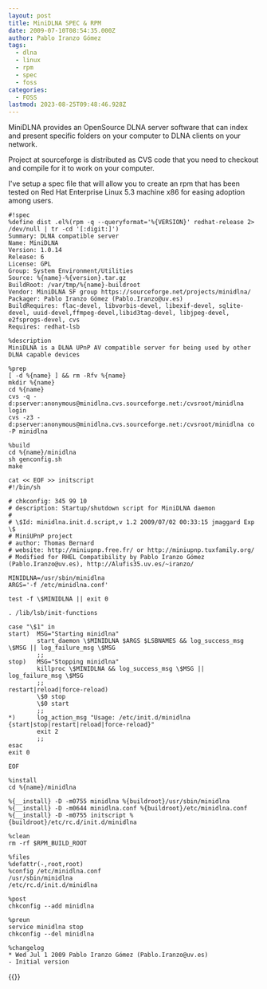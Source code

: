 ```yaml
---
layout: post
title: MiniDLNA SPEC & RPM
date: 2009-07-10T08:54:35.000Z
author: Pablo Iranzo Gómez
tags:
  - dlna
  - linux
  - rpm
  - spec
  - foss
categories:
  - FOSS
lastmod: 2023-08-25T09:48:46.928Z
---
```


MiniDLNA provides an OpenSource DLNA server software that can index and present specific folders on your computer to DLNA clients on your network.

Project at sourceforge is distributed as CVS code that you need to checkout and compile for it to work on your computer.

I've setup a spec file that will allow you to create an rpm that has been tested on Red Hat Enterprise Linux 5.3 machine x86 for easing adoption among users.

```spec
#!spec
%define dist .el%(rpm -q --queryformat='%{VERSION}' redhat-release 2> /dev/null | tr -cd '[:digit:]')
Summary: DLNA compatible server
Name: MiniDLNA
Version: 1.0.14
Release: 6
License: GPL
Group: System Environment/Utilities
Source: %{name}-%{version}.tar.gz
BuildRoot: /var/tmp/%{name}-buildroot
Vendor: MiniDLNA SF group https://sourceforge.net/projects/minidlna/
Packager: Pablo Iranzo Gómez (Pablo.Iranzo@uv.es)
BuildRequires: flac-devel, libvorbis-devel, libexif-devel, sqlite-devel, uuid-devel,ffmpeg-devel,libid3tag-devel, libjpeg-devel, e2fsprogs-devel, cvs
Requires: redhat-lsb

%description
MiniDLNA is a DLNA UPnP AV compatible server for being used by other DLNA capable devices

%prep
[ -d %{name} ] && rm -Rfv %{name}
mkdir %{name}
cd %{name}
cvs -q -d:pserver:anonymous@minidlna.cvs.sourceforge.net:/cvsroot/minidlna login
cvs -z3 -d:pserver:anonymous@minidlna.cvs.sourceforge.net:/cvsroot/minidlna co -P minidlna

%build
cd %{name}/minidlna
sh genconfig.sh
make

cat << EOF >> initscript
#!/bin/sh

# chkconfig: 345 99 10
# description: Startup/shutdown script for MiniDLNA daemon
#
# \$Id: minidlna.init.d.script,v 1.2 2009/07/02 00:33:15 jmaggard Exp \$
# MiniUPnP project
# author: Thomas Bernard
# website: http://miniupnp.free.fr/ or http://miniupnp.tuxfamily.org/
# Modified for RHEL Compatibility by Pablo Iranzo Gómez (Pablo.Iranzo@uv.es), http://Alufis35.uv.es/~iranzo/

MINIDLNA=/usr/sbin/minidlna
ARGS='-f /etc/minidlna.conf'

test -f \$MINIDLNA || exit 0

. /lib/lsb/init-functions

case "\$1" in
start)  MSG="Starting minidlna"
        start_daemon \$MINIDLNA $ARGS $LSBNAMES && log_success_msg \$MSG || log_failure_msg \$MSG
        ;;
stop)   MSG="Stopping minidlna"
        killproc \$MINIDLNA && log_success_msg \$MSG || log_failure_msg \$MSG
        ;;
restart|reload|force-reload)
        \$0 stop
        \$0 start
        ;;
*)      log_action_msg "Usage: /etc/init.d/minidlna {start|stop|restart|reload|force-reload}"
        exit 2
        ;;
esac
exit 0

EOF

%install
cd %{name}/minidlna

%{__install} -D -m0755 minidlna %{buildroot}/usr/sbin/minidlna
%{__install} -D -m0644 minidlna.conf %{buildroot}/etc/minidlna.conf
%{__install} -D -m0755 initscript %{buildroot}/etc/rc.d/init.d/minidlna

%clean
rm -rf $RPM_BUILD_ROOT

%files
%defattr(-,root,root)
%config /etc/minidlna.conf
/usr/sbin/minidlna
/etc/rc.d/init.d/minidlna

%post
chkconfig --add minidlna

%preun
service minidlna stop
chkconfig --del minidlna

%changelog
* Wed Jul 1 2009 Pablo Iranzo Gómez (Pablo.Iranzo@uv.es)
- Initial version
```

{{<enjoy>}}
